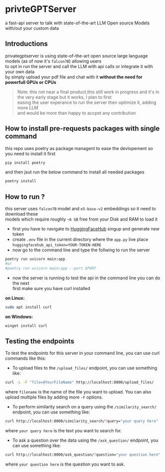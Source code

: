 # privteGPTServer
a fast-api server to talk with state-of-the-art LLM Open source Models with/out your custom data


## Introductions
privategptserver is using state-of-the-art open source large language models (as of now it's `falcon7B`) allowing users   
to opt in run the server and call the LLM with api calls or integrate it with your own data   
by simply upload your pdf file and chat with it **without the need for powerfull GPUs or CPUs**

> Note: this not near a final product,this still work in progress and it's in the very early stage but it works, I plan to first  
>  easing the user experance to run the server then optimize it, adding more LLM  
>  and would be more than happy to accpet any contribution  

## How to install **pre-requests** packages with single command
this repo uses poetry as package managent to ease the devlopement so you need to install it first
```bash
pip install poetry
```
and then jsut run the below command to install all needed packages
```bash
poetry install
```
## How to run ?
this server uses `falcon7B` model and `e5-base-v2` embeddings so it need to download these  
models which require roughly `~6 GB` free from your Disk and RAM to load it   
- first you have to navigate to [HuggingFaceHub](https://huggingface.co/settings/tokens) singup and generate new token   
- create `.env` file in the current directory where the `app.py` live place `huggingfacehub_api_token=YOUR-TOKEN-HERE`
- now go to the command line and type the follwing to run the server 
```bash 
poetry run uvicorn main:app 
#or
#poetry run uvicorn main:app --port $PORT 
```

- now the server is running to test the api in the command line you can do the next  
first make sure you have curl installed   

**on Linux:**  
```bash 
sudo apt install curl 
```
**on Windows:**  
```bash 
winget install curl
```
## Testing the endpoints
To test the endpoints for this server in your command line, you can use curl commands like this:

- To upload files to the `/upload_files/` endpoint, you can use something like:

```bash
curl -L -F "file=@YourFileName" http://localhost:8000/upload_files/
```

where `filename` is the name of the file you want to upload. You can also upload multiple files by adding more `-F` options.

- To perform similarity search on a query using the `/similarity_search/` endpoint, you can use something like:

```bash
curl http://localhost:8000/similarity_search/?query="your query here"
```

where `your query here` is the text you want to search for.

- To ask a question over the data using the `/ask_question/` endpoint, you can use something like:

```bash
curl http://localhost:8000/ask_question/?question="your question here"
```

where `your question here` is the question you want to ask.


